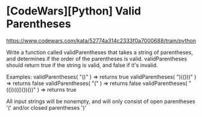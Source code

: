 # [CodeWars][Python] Valid Parentheses
https://www.codewars.com/kata/52774a314c2333f0a7000688/train/python

Write a function called validParentheses that takes a string of parentheses, and determines if the order of the parentheses is valid. validParentheses should return true if the string is valid, and false if it's invalid.

Examples: 
validParentheses( "()" ) => returns true 
validParentheses( ")(()))" ) => returns false 
validParentheses( "(" ) => returns false 
validParentheses( "(())((()())())" ) => returns true 

All input strings will be nonempty, and will only consist of open parentheses '(' and/or closed parentheses ')'
